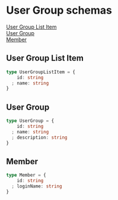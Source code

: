 # User Group schemas

[User Group List Item](#user-group-list-item)  
[User Group](#user-group) <br />
[Member](#member) 

## User Group List Item

```typescript
type UserGroupListItem = {
    id: string
  ; name: string
}
```

## User Group

```typescript
type UserGroup = {
    id: string
  ; name: string
  ; description: string
}
```

## Member

```typescript
type Member = {
    id: string
  ; loginName: string
}
```